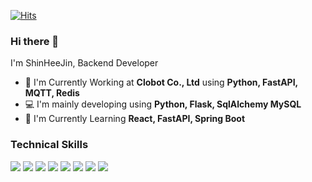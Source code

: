 [![Hits](https://hits.seeyoufarm.com/api/count/incr/badge.svg?url=https%3A%2F%2Fgithub.com%2FShinHeeJin&count_bg=%2379C83D&title_bg=%23555555&icon=&icon_color=%23E7E7E7&title=hits&edge_flat=false)](https://hits.seeyoufarm.com)


### Hi there 👋
I'm ShinHeeJin, Backend Developer

- 🏢 I'm Currently Working at **Clobot Co., Ltd** using **Python, FastAPI, MQTT, Redis**
- 💻 I'm mainly developing using **Python, Flask, SqlAlchemy MySQL**
- 🌱 I'm Currently Learning **React, FastAPI, Spring Boot**


### Technical Skills
<p>
<img src="https://img.shields.io/badge/python-306998?style=flat-square&logo=python&logoColor=white"/>
<img src="https://img.shields.io/badge/flask-444444?style=flat-square&logo=flask&logoColor=white"/>
<img src="https://img.shields.io/badge/docker-0db7ed?style=flat-square&logo=docker&logoColor=white"/>
<img src="https://img.shields.io/badge/mysql-00758f?style=flat-square&logo=mysql&logoColor=white"/>
<img src="https://img.shields.io/badge/postman-ff6c37?style=flat-square&logo=postman&logoColor=white"/>
<img src="https://img.shields.io/badge/Confluence-172B4D?style=flat-square&logo=Confluence&logoColor=white"/>
<img src="https://img.shields.io/badge/Jira-172B4D?style=flat-square&logo=JiraSoftware&logoColor=white"/>
<img src="https://img.shields.io/badge/Slack-4A154B?style=flat-square&logo=Slack&logoColor=white"/>
</p>
